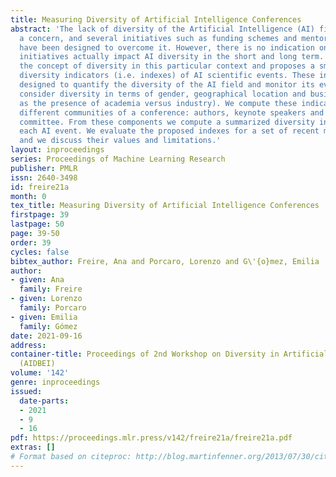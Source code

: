 ```yaml
---
title: Measuring Diversity of Artificial Intelligence Conferences
abstract: 'The lack of diversity of the Artificial Intelligence (AI) field is nowadays
  a concern, and several initiatives such as funding schemes and mentoring programs
  have been designed to overcome it. However, there is no indication on how these
  initiatives actually impact AI diversity in the short and long term. This work studies
  the concept of diversity in this particular context and proposes a small set of
  diversity indicators (i.e. indexes) of AI scientific events. These indicators are
  designed to quantify the diversity of the AI field and monitor its evolution. We
  consider diversity in terms of gender, geographical location and business (understood
  as the presence of academia versus industry). We compute these indicators for the
  different communities of a conference: authors, keynote speakers and organizing
  committee. From these components we compute a summarized diversity indicator for
  each AI event. We evaluate the proposed indexes for a set of recent major AI conferences
  and we discuss their values and limitations.'
layout: inproceedings
series: Proceedings of Machine Learning Research
publisher: PMLR
issn: 2640-3498
id: freire21a
month: 0
tex_title: Measuring Diversity of Artificial Intelligence Conferences
firstpage: 39
lastpage: 50
page: 39-50
order: 39
cycles: false
bibtex_author: Freire, Ana and Porcaro, Lorenzo and G\'{o}mez, Emilia
author:
- given: Ana
  family: Freire
- given: Lorenzo
  family: Porcaro
- given: Emilia
  family: Gómez
date: 2021-09-16
address:
container-title: Proceedings of 2nd Workshop on Diversity in Artificial Intelligence
  (AIDBEI)
volume: '142'
genre: inproceedings
issued:
  date-parts:
  - 2021
  - 9
  - 16
pdf: https://proceedings.mlr.press/v142/freire21a/freire21a.pdf
extras: []
# Format based on citeproc: http://blog.martinfenner.org/2013/07/30/citeproc-yaml-for-bibliographies/
---
```


